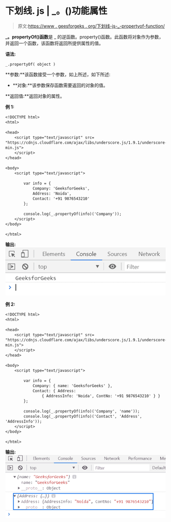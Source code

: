 # 下划线. js | _。()功能属性

> 原文:[https://www . geesforgeks . org/下划线-js-_-propertyof-function/](https://www.geeksforgeeks.org/underscore-js-_-propertyof-function/)

**_。propertyOf()函数**是 _ 的逆函数。property()函数。此函数将对象作为参数，并返回一个函数，该函数将返回所提供属性的值。

**语法:**

```
_.propertyOf( object )
```

**参数:**该函数接受一个参数，如上所述，如下所述:

*   **对象:**该参数保存函数需要返回的对象的值。

**返回值:**返回对象的属性。

**例 1:**

```
<!DOCTYPE html>
<html>

<head>
    <script type="text/javascript" src=
"https://cdnjs.cloudflare.com/ajax/libs/underscore.js/1.9.1/underscore-min.js">
    </script>
</head>

<body>
    <script type="text/javascript">

        var info = {
            Company: 'GeeksforGeeks',
            Address: 'Noida',
            Contact: '+91 9876543210'
        };

        console.log(_.propertyOf(info)('Company'));
    </script>
</body>

</html>
```

**输出:**
![](img/2e817a3dfedaeceaf97dd86973ce1c13.png)

**例 2:**

```
<!DOCTYPE html>
<html>

<head>
    <script type="text/javascript" src=
"https://cdnjs.cloudflare.com/ajax/libs/underscore.js/1.9.1/underscore-min.js">
    </script>
</head>

<body>
    <script type="text/javascript">

        var info = {
            Company: { name: 'GeeksforGeeks' },
            Contact: { Address: 
                { AddressInfo: 'Noida', ContNo: '+91 9876543210' } }
        };

        console.log(_.propertyOf(info)('Company', 'name'));
        console.log(_.propertyOf(info)('Contact', 'Address', 'AddressInfo'));
    </script>
</body>

</html>
```

**输出:**
![](img/9afbb92c98aa9e29fd9de25ef5fddbd5.png)